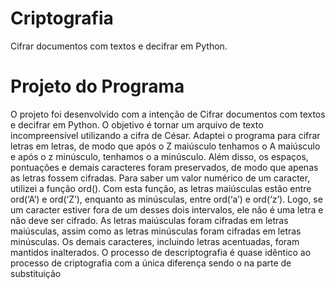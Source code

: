 # Criptografia

  Cifrar documentos com textos e decifrar em Python.




# Projeto do Programa
 
  O projeto foi desenvolvido com a intenção de Cifrar documentos com textos e decifrar em Python.
O objetivo é tornar um arquivo de texto incompreensível utilizando a cifra de César. Adaptei o programa para cifrar letras em letras, de modo que após o Z maiúsculo tenhamos o A maiúsculo e após o z minúsculo, tenhamos o a minúsculo. Além disso, os espaços, pontuações e demais caracteres foram preservados, de modo que apenas as letras fossem cifradas. 
Para saber um valor numérico de um caracter, utilizei a função ord(). Com esta função, as letras maiúsculas estão entre ord(‘A’) e ord(‘Z’), enquanto as minúsculas, entre ord(‘a’) e ord(‘z’). Logo, se um caracter estiver fora de um desses dois intervalos, ele não é uma letra e não deve ser cifrado. 
As letras maiúsculas foram cifradas em letras maiúsculas, assim como as letras minúsculas foram cifradas em letras minúsculas. Os demais caracteres, incluindo letras acentuadas, foram mantidos inalterados. 
O processo de descriptografia é quase idêntico ao processo de criptografia com a única diferença sendo o na parte de substituição 




